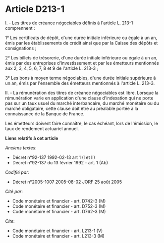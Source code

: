 # Article D213-1

I. - Les titres de créance négociables définis à l'article L. 213-1 comprennent :

1° Les certificats de dépôt, d'une durée initiale inférieure ou égale à un an, émis par les établissements de crédit ainsi
que par la Caisse des dépôts et consignations ;

2° Les billets de trésorerie, d'une durée initiale inférieure ou égale à un an, émis par des entreprises d'investissement et
par les émetteurs mentionnés aux 2, 3, 4, 5, 6, 7, 8 et 9 de l'article L. 213-3 ;

3° Les bons à moyen terme négociables, d'une durée initiale supérieure à un an, émis par l'ensemble des émetteurs mentionnés
à l'article L. 213-3.

II. - La rémunération des titres de créance négociables est libre. Lorsque la rémunération varie en application d'une clause
d'indexation qui ne porte pas sur un taux usuel du marché interbancaire, du marché monétaire ou du marché obligataire, cette
clause doit être au préalable portée à la connaissance de la Banque de France.

Les émetteurs doivent faire connaître, le cas échéant, lors de l'émission, le taux de rendement actuariel annuel.

**Liens relatifs à cet article**

_Anciens textes_:

  - Décret n°92-137 1992-02-13 art 1 (I et II)
  - Décret n°92-137 du 13 février 1992 - art. 1 (Ab)

_Codifié par_:

  - Décret n°2005-1007 2005-08-02 JORF 25 août 2005

_Cité par_:

  - Code monétaire et financier - art. D742-3 (M)
  - Code monétaire et financier - art. D752-3 (M)
  - Code monétaire et financier - art. D762-3 (M)

_Cite_:

  - Code monétaire et financier - art. L213-1 (V)
  - Code monétaire et financier - art. L213-3 (M)
